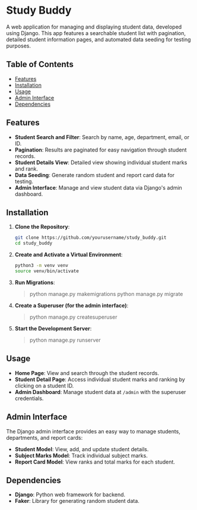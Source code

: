 # Study Buddy

A web application for managing and displaying student data, developed using Django. This app features a searchable student list with pagination, detailed student information pages, and automated data seeding for testing purposes.

## Table of Contents
- [Features](#features)
- [Installation](#installation)
- [Usage](#usage)
- [Admin Interface](#admin-interface)
- [Dependencies](#dependencies)


## Features
- **Student Search and Filter**: Search by name, age, department, email, or ID.
- **Pagination**: Results are paginated for easy navigation through student records.
- **Student Details View**: Detailed view showing individual student marks and rank.
- **Data Seeding**: Generate random student and report card data for testing.
- **Admin Interface**: Manage and view student data via Django's admin dashboard.

## Installation

1. **Clone the Repository**:
   ```bash
   git clone https://github.com/yourusername/study_buddy.git
   cd study_buddy

2. **Create and Activate a Virtual Environment**:
    ```bash
    python3 -m venv venv
    source venv/bin/activate  

3. **Run Migrations**:
    >python manage.py makemigrations
    >python manage.py migrate

4. **Create a Superuser (for the admin interface)**:
    >python manage.py createsuperuser

5. **Start the Development Server**:
    > python manage.py runserver

## Usage

- **Home Page**: View and search through the student records.
- **Student Detail Page**: Access individual student marks and ranking by clicking on a student ID.
- **Admin Dashboard**: Manage student data at `/admin` with the superuser credentials.


## Admin Interface

The Django admin interface provides an easy way to manage students, departments, and report cards:

- **Student Model**: View, add, and update student details.
- **Subject Marks Model**: Track individual subject marks.
- **Report Card Model**: View ranks and total marks for each student.

## Dependencies

- **Django**: Python web framework for backend.
- **Faker**: Library for generating random student data.




